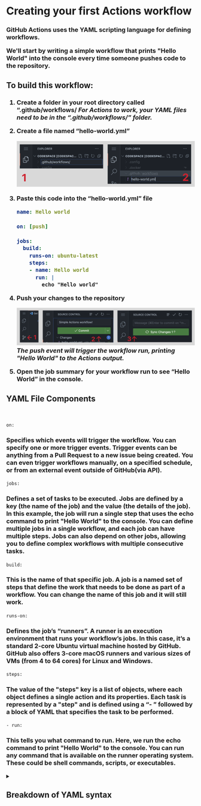 <h1>Creating your first Actions workflow</h1>

<h3>
GitHub Actions uses the YAML scripting language for defining workflows.

We'll start by writing a simple workflow that prints "Hello World" into the console every time someone pushes code to the repository.</h3>
<h2>To build this workflow:</h2>
<h3>

1. Create a folder in your root directory called “.github/workflows/
    _For Actions to work, your YAML files need to be in the “.github/workflows/” folder._

2. Create a file named “hello-world.yml”

    ![](./create-file.png)

3. Paste this code into the “hello-world.yml” file
    ```yml
    name: Hello world

    on: [push]

    jobs:
      build:
        runs-on: ubuntu-latest
        steps:
        - name: Hello world
          run: |
            echo "Hello world"
    ```

4. Push your changes to the repository

    ![](./push-changes.png)
    _The push event will trigger the workflow run, printing "Hello World" to the Actions output._

5. Open the job summary for your workflow run to see “Hello World” in the console.</h3>


<h2>YAML File Components</h2>
<br>

`on:`
<h3>Specifies which events will trigger the workflow. You can specify one or more trigger events. Trigger events can be anything from a Pull Request to a new issue being created. You can even trigger workflows manually, on a specified schedule, or from an external event outside of GitHub(via API).</h3>

`jobs:`
<h3>Defines a set of tasks to be executed. Jobs are defined by a key (the name of the job) and the value (the details of the job). In this example, the job will run a single step that uses the echo command to print "Hello World" to the console. You can define multiple jobs in a single workflow, and each job can have multiple steps. Jobs can also depend on other jobs, allowing you to define complex workflows with multiple consecutive tasks.</h3>

`build:`
<h3>This is the name of that specific job. A job is a named set of steps that define the work that needs to be done as part of a workflow. You can change the name of this job and it will still work.</h3>

`runs-on:`
<h3>Defines the job’s “runners”. A runner is an execution environment that runs your workflow’s jobs. In this case, it’s a standard 2-core Ubuntu virtual machine hosted by GitHub. GitHub also offers 3-core macOS runners and various sizes of VMs (from 4 to 64 cores) for Linux and Windows.</h3>

`steps:`
<h3>The value of the "steps" key is a list of objects, where each object defines a single action and its properties. Each task is represented by a "step" and is defined using a “- ” followed by a block of YAML that specifies the task to be performed.</h3>

`- run:`
<h3>This tells you what command to run. Here, we run the echo command to print "Hello World" to the console. You can run any command that is available on the runner operating system. These could be shell commands, scripts, or executables.</h2>

<details><summary><h2>Breakdown of YAML syntax</h2></summary>
<h3>YAML (short for “Yet Another Markup Language”) is a human-readable data serialization language that is used for storing and transmitting data structures and configurations. It is often used for configuration files, but can also be used for storing data in a serialized form, such as database dumps or log files.

**Some basic rules for YAML syntax in GitHub Actions:**

- Indentation & Spaces: YAML files use indentation to indicate structure, with each level of indentation representing a new level in the hierarchy. You indent with spaces (NOT TABS). In addition, there MUST be spaces between element parts.
[Code block example]
✅ For example, this syntax will work: “Key: Value”
⛔ But this will fail: “Key:Value”. (Because there’s no space after the colon)

- Key-Value Pairs: YAML files use key-value pairs to represent data. The key is on the left side of the colon, and the value is on the right. Here are some examples:
[Code block example]
> - key: value
> - number: 299
> - quoted-string: "some text description"
> - unquoted-string: strings do not have to be quoted, but I recommend using quotes for readability
> - boolean: true
> - keys can have species in them: and so can values
> - null-key-value: null

- Quotes: String values do not need to be quoted, unless they contain special characters or if the value starts with certain characters (such as @, %, or ``). In these cases, single or double quotes can be used to enclose the value.

- Lists & Collections: Lists and collections are represented by a hyphen followed by a space(“- ”) and can contain multiple items. Each item in the list must be indented at the same level.
[Code block example]

- Dictionaries: Dictionaries (also known as maps or associative arrays) are represented by a key followed by a colon and a value, with each key-value pair being indented at the same level.
[Code block example]

- Begin/End document: Defining the start and end of a document is optional. To start a document insert '---' at the top of the document, to end it, insert '...'
Comments: Comments are defined with a hash (“#”) before the comment’s text
[Code block example]
\# this is a comment\<br />

- Key: Value #this another comment

</details>
